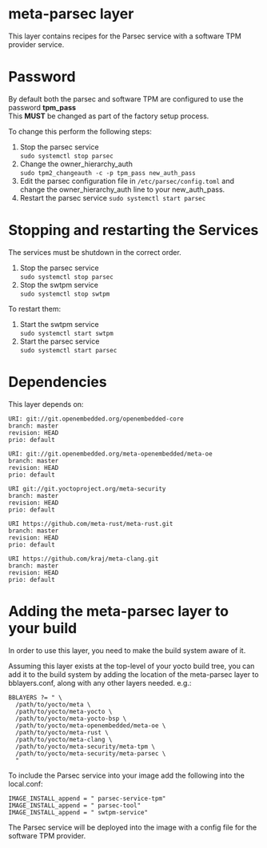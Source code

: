 meta-parsec layer
==============


This layer contains recipes for the Parsec service with a software TPM provider service.

Password
============

By default both the parsec and software TPM are configured to use the password **tpm_pass**  
This **MUST** be changed as part of the factory setup process.  

To change this perform the following steps:
1. Stop the parsec service  
```sudo systemctl stop parsec```
1. Change the owner_hierarchy_auth  
```sudo tpm2_changeauth -c -p tpm_pass new_auth_pass```
1. Edit the parsec configuration file in ```/etc/parsec/config.toml``` and change the owner_hierarchy_auth line to your new_auth_pass.
1. Restart the parsec service
```sudo systemctl start parsec```

Stopping and restarting the Services
============
The services must be shutdown in the correct order.

1. Stop the parsec service  
```sudo systemctl stop parsec```
1. Stop the swtpm service  
```sudo systemctl stop swtpm```

To restart them:

1. Start the swtpm service  
```sudo systemctl start swtpm```
1. Start the parsec service  
```sudo systemctl start parsec```




Dependencies
============

This layer depends on:

    URI: git://git.openembedded.org/openembedded-core
    branch: master
    revision: HEAD
    prio: default

    URI: git://git.openembedded.org/meta-openembedded/meta-oe
    branch: master
    revision: HEAD
    prio: default

    URI git://git.yoctoproject.org/meta-security
    branch: master
    revision: HEAD
    prio: default

    URI https://github.com/meta-rust/meta-rust.git
    branch: master
    revision: HEAD
    prio: default

    URI https://github.com/kraj/meta-clang.git
    branch: master
    revision: HEAD
    prio: default


Adding the meta-parsec layer to your build
========================================

In order to use this layer, you need to make the build system aware of
it.

Assuming this layer exists at the top-level of your
yocto build tree, you can add it to the build system by adding the
location of the meta-parsec layer to bblayers.conf, along with any
other layers needed. e.g.:

    BBLAYERS ?= " \
      /path/to/yocto/meta \
      /path/to/yocto/meta-yocto \
      /path/to/yocto/meta-yocto-bsp \
      /path/to/yocto/meta-openembedded/meta-oe \
      /path/to/yocto/meta-rust \
      /path/to/yocto/meta-clang \
      /path/to/yocto/meta-security/meta-tpm \
      /path/to/yocto/meta-security/meta-parsec \
      "

To include the Parsec service into your image add the following into the
local.conf:

    IMAGE_INSTALL_append = " parsec-service-tpm"
    IMAGE_INSTALL_append = " parsec-tool"
    IMAGE_INSTALL_append = " swtpm-service"

The Parsec service will be deployed into the image with a config file for the software TPM provider.


